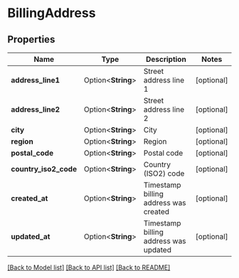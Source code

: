 # BillingAddress

## Properties

Name | Type | Description | Notes
------------ | ------------- | ------------- | -------------
**address_line1** | Option<**String**> | Street address line 1 | [optional]
**address_line2** | Option<**String**> | Street address line 2 | [optional]
**city** | Option<**String**> | City | [optional]
**region** | Option<**String**> | Region | [optional]
**postal_code** | Option<**String**> | Postal code | [optional]
**country_iso2_code** | Option<**String**> | Country (ISO2) code | [optional]
**created_at** | Option<**String**> | Timestamp billing address was created | [optional]
**updated_at** | Option<**String**> | Timestamp billing address was updated | [optional]

[[Back to Model list]](../README.md#documentation-for-models) [[Back to API list]](../README.md#documentation-for-api-endpoints) [[Back to README]](../README.md)


